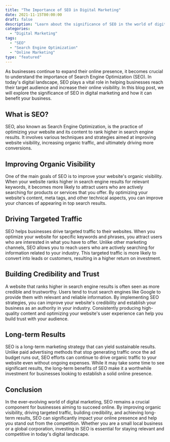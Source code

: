 ```yaml
---
title: "The Importance of SEO in Digital Marketing"
date: 2021-11-15T00:00:00
draft: false
description: "Learn about the significance of SEO in the world of digital marketing and how it can improve your online presence."
categories: 
  - "Digital Marketing"
tags: 
  - "SEO"
  - "Search Engine Optimization"
  - "Online Marketing"
type: "featured"
---
```


As businesses continue to expand their online presence, it becomes crucial to understand the importance of Search Engine Optimization (SEO). In today's digital landscape, SEO plays a vital role in helping businesses reach their target audience and increase their online visibility. In this blog post, we will explore the significance of SEO in digital marketing and how it can benefit your business.

## What is SEO?

SEO, also known as Search Engine Optimization, is the practice of optimizing your website and its content to rank higher in search engine results. It involves various techniques and strategies aimed at improving website visibility, increasing organic traffic, and ultimately driving more conversions.

## Improving Organic Visibility

One of the main goals of SEO is to improve your website's organic visibility. When your website ranks higher in search engine results for relevant keywords, it becomes more likely to attract users who are actively searching for products or services that you offer. By optimizing your website's content, meta tags, and other technical aspects, you can improve your chances of appearing in top search results.

## Driving Targeted Traffic

SEO helps businesses drive targeted traffic to their websites. When you optimize your website for specific keywords and phrases, you attract users who are interested in what you have to offer. Unlike other marketing channels, SEO allows you to reach users who are actively searching for information related to your industry. This targeted traffic is more likely to convert into leads or customers, resulting in a higher return on investment.

## Building Credibility and Trust

A website that ranks higher in search engine results is often seen as more credible and trustworthy. Users tend to trust search engines like Google to provide them with relevant and reliable information. By implementing SEO strategies, you can improve your website's credibility and establish your business as an authority in your industry. Consistently producing high-quality content and optimizing your website's user experience can help you build trust with your audience.

## Long-term Results

SEO is a long-term marketing strategy that can yield sustainable results. Unlike paid advertising methods that stop generating traffic once the ad budget runs out, SEO efforts can continue to drive organic traffic to your website even without ongoing expenses. While it may take some time to see significant results, the long-term benefits of SEO make it a worthwhile investment for businesses looking to establish a solid online presence.

## Conclusion

In the ever-evolving world of digital marketing, SEO remains a crucial component for businesses aiming to succeed online. By improving organic visibility, driving targeted traffic, building credibility, and achieving long-term results, SEO can significantly impact your online presence and help you stand out from the competition. Whether you are a small local business or a global corporation, investing in SEO is essential for staying relevant and competitive in today's digital landscape.
